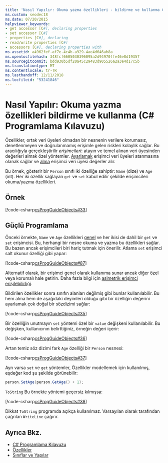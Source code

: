 ```yaml
---
title: 'Nasıl Yapılır: Okuma yazma özellikleri - bildirme ve kullanma C# Programlama Kılavuzu'
ms.custom: seodec18
ms.date: 07/20/2015
helpviewer_keywords:
- get accessor [C#], declaring properties
- set accessor [C#]
- properties [C#], declaring
- read/write properties [C#]
- accessors [C#], declaring properties with
ms.assetid: a4962fef-af7e-4c4b-a929-4ae4d646ab8a
ms.openlocfilehash: 348fcf6605030396095a2d94970ffe46e8d19357
ms.sourcegitcommit: bdd930b5df20a45c29483d905526a2a3e4d17c5b
ms.translationtype: MT
ms.contentlocale: tr-TR
ms.lasthandoff: 12/11/2018
ms.locfileid: "53241846"
---
```

# <a name="how-to-declare-and-use-read-write-properties-c-programming-guide"></a>Nasıl Yapılır: Okuma yazma özellikleri bildirme ve kullanma (C# Programlama Kılavuzu)
Özellikler, ortak veri üyeleri olmadan bir nesnenin verilere korumasız, denetlenmeyen ve doğrulanmamış erişimle gelen riskleri kolaylık sağlar. Bu aracılığıyla gerçekleştirilir *erişimcileri*: atayın ve temel alınan veri üyesinden değerleri almak özel yöntemler. [Ayarlamak](../../../csharp/language-reference/keywords/set.md) erişimci veri üyeleri atanmasına olanak sağlar ve [alma](../../../csharp/language-reference/keywords/get.md) erişimci veri üyesi değerler alır.  
  
 Bu örnek, gösterir bir `Person` sınıfı iki özelliğe sahiptir: `Name` (dize) ve `Age` (int). Her iki özellik sağlayan `get` ve `set` kabul edilir şekilde erişimcileri okuma/yazma özellikleri.  
  
## <a name="example"></a>Örnek  
 [!code-csharp[csProgGuideObjects#33](../../../csharp/programming-guide/classes-and-structs/codesnippet/CSharp/how-to-declare-and-use-read-write-properties_1.cs)]  
  
## <a name="robust-programming"></a>Güçlü Programlama  
 Önceki örnekte, `Name` ve `Age` özellikleri [genel](../../../csharp/language-reference/keywords/public.md) ve her ikisi de dahil bir `get` ve `set` erişimcisi. Bu, herhangi bir nesne okuma ve yazma bu özellikleri sağlar. Bu bazen ancak erişimcileri biri hariç tutmak için önerilir. Atlama `set` erişimci salt okunur özelliği gibi yapar:  
  
 [!code-csharp[csProgGuideObjects#87](../../../csharp/programming-guide/classes-and-structs/codesnippet/CSharp/how-to-declare-and-use-read-write-properties_2.cs)]  
  
 Alternatif olarak, bir erişimci genel olarak kullanıma sunar ancak diğer özel veya korumalı hale getirin. Daha fazla bilgi için [asimetrik erişimci erişilebilirliği](../../../csharp/programming-guide/classes-and-structs/restricting-accessor-accessibility.md).  
  
 Bildirilen özellikler sonra sınıfın alanları değilmiş gibi bunlar kullanılabilir. Bu hem alma hem de aşağıdaki deyimleri olduğu gibi bir özelliğin değerini ayarlamak çok doğal bir sözdizimi sağlar:  
  
 [!code-csharp[csProgGuideObjects#35](../../../csharp/programming-guide/classes-and-structs/codesnippet/CSharp/how-to-declare-and-use-read-write-properties_3.cs)]  
  
 Bir özelliğin unutmayın `set` yöntemi özel bir `value` değişkeni kullanılabilir. Bu değişken, kullanıcının belirttiğiniz, örneğin değeri içerir:  
  
 [!code-csharp[csProgGuideObjects#36](../../../csharp/programming-guide/classes-and-structs/codesnippet/CSharp/how-to-declare-and-use-read-write-properties_4.cs)]  
  
 Artan temiz söz dizimi fark `Age` özelliği bir `Person` nesnesi:  
  
 [!code-csharp[csProgGuideObjects#37](../../../csharp/programming-guide/classes-and-structs/codesnippet/CSharp/how-to-declare-and-use-read-write-properties_5.cs)]  
  
 Ayrı varsa `set` ve `get` yöntemler, Özellikler modellemek için kullanılmış, eşdeğer kod şu şekilde görünebilir:  
  
```csharp  
person.SetAge(person.GetAge() + 1);   
```  
  
 `ToString` Bu örnekte yöntemi geçersiz kılmışsa:  
  
 [!code-csharp[csProgGuideObjects#38](../../../csharp/programming-guide/classes-and-structs/codesnippet/CSharp/how-to-declare-and-use-read-write-properties_6.cs)]  
  
 Dikkat `ToString` programda açıkça kullanılmaz. Varsayılan olarak tarafından çağrılan `WriteLine` çağırır.  
  
## <a name="see-also"></a>Ayrıca Bkz.

- [C# Programlama Kılavuzu](../../../csharp/programming-guide/index.md)  
- [Özellikler](../../../csharp/programming-guide/classes-and-structs/properties.md)  
- [Sınıflar ve Yapılar](../../../csharp/programming-guide/classes-and-structs/index.md)

